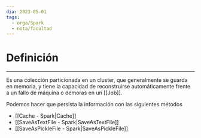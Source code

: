```yaml
---
dia: 2023-05-01
tags:
  - orga/Spark
  - nota/facultad
---
```

# Definición
---
Es una colección particionada en un cluster, que generalmente se guarda en memoria, y tiene la capacidad de reconstruirse automáticamente frente a un fallo de máquina o demoras en un [[Job]].

Podemos hacer que persista la información con las siguientes métodos
* [[Cache - Spark|Cache]]
* [[SaveAsTextFile - Spark|SaveAsTextFile]]
* [[SaveAsPickleFile - Spark|SaveAsPickleFile]]